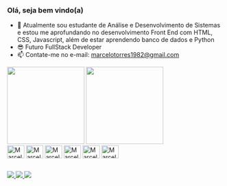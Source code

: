 ### Olá, seja bem vindo(a)

- 🌱 Atualmente sou estudante de Análise e Desenvolvimento de Sistemas e estou me aprofundando no desenvolvimento Front End 
  com HTML, CSS, Javascript, além de estar aprendendo banco de dados e Python
- 😎 Futuro FullStack Developer
- 📫 Contate-me no e-mail: marcelotorres1982@gmail.com



<div>
    <img height="180em" src="https://github-readme-stats.vercel.app/api/top-langs/?username=marcelotorres1982&theme=tokyonight&layout=compact"/>
    <img height="180em" src="https://github-readme-stats.vercel.app/api?username=marcelotorres1982&show_icons=true&theme=tokyonight&include_all_commits=true&count_private=true"/>
</div>



<div>

<img align="center" alt="Marcelo-HTML" height="30" width="40" src="https://cdn.jsdelivr.net/gh/devicons/devicon/icons/html5/html5-original.svg" />
<img align="center" alt="Marcelo-CSS" height="30" width="40" src="https://cdn.jsdelivr.net/gh/devicons/devicon/icons/css3/css3-original.svg" />
<img align="center" alt="Marcelo-JS" height="30" width="40" src="https://cdn.jsdelivr.net/gh/devicons/devicon/icons/javascript/javascript-original.svg" />
<img align="center" alt="Marcelo-REACT" height="30" width="40" src="https://cdn.jsdelivr.net/gh/devicons/devicon/icons/react/react-original.svg" />
<img align="center" alt="Marcelo-PYTHON" height="30" width="40" src="https://cdn.jsdelivr.net/gh/devicons/devicon/icons/python/python-original.svg" />
<img align="center" alt="Marcelo-JAVA" height="30" width="40"src="https://cdn.jsdelivr.net/gh/devicons/devicon/icons/java/java-original.svg" />
          
          
</div>         

##

<div>

<a href="mailto:marcelotorres1982@gmail.com"><img src="https://img.shields.io/badge/Gmail-D14836?style=for-the-badge&logo=gmail&logoColor=white" />
<a href="https://www.linkedin.com/in/marcelo-t-554b8045"><img src="https://img.shields.io/badge/LinkedIn-0077B5?style=for-the-badge&logo=linkedin&logoColor=white" />
<a href="https://www.instagram.com/marcelo_torres"><img src="https://img.shields.io/badge/Instagram-E4405F?style=for-the-badge&logo=instagram&logoColor=white" />

</div>
